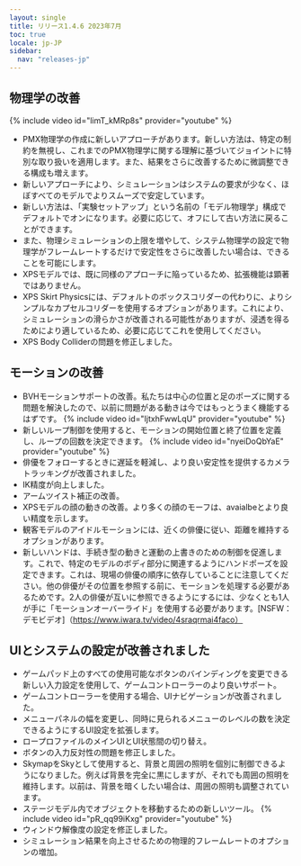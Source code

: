 ```yaml
---
layout: single
title: リリース1.4.6 2023年7月
toc: true
locale: jp-JP
sidebar:
  nav: "releases-jp"
---
```

## 物理学の改善
{% include video id="limT_kMRp8s" provider="youtube" %}
* PMX物理学の作成に新しいアプローチがあります。新しい方法は、特定の制約を無視し、これまでのPMX物理学に関する理解に基づいてジョイントに特別な取り扱いを適用します。また、結果をさらに改善するために微調整できる構成も増えます。
* 新しいアプローチにより、シミュレーションはシステムの要求が少なく、ほぼすべてのモデルでよりスムーズで安定しています。
* 新しい方法は、「実験セットアップ」という名前の「モデル物理学」構成でデフォルトでオンになります。必要に応じて、オフにして古い方法に戻ることができます。
* また、物理シミュレーションの上限を増やして、システム物理学の設定で物理学がフレームレートするだけで安定性をさらに改善したい場合は、できることを可能にします。
* XPSモデルでは、既に同様のアプローチに陥っているため、拡張機能は顕著ではありません。
* XPS Skirt Physicsには、デフォルトのボックスコリダーの代わりに、よりシンプルなカプセルコリダーを使用するオプションがあります。これにより、シミュレーションの滑らかさが改善される可能性がありますが、浸透を得るためにより適しているため、必要に応じてこれを使用してください。
* XPS Body Colliderの問題を修正しました。


## モーションの改善
* BVHモーションサポートの改善。私たちは中心の位置と足のポーズに関する問題を解決したので、以前に問題がある動きは今ではもっとうまく機能するはずです。
{% include video id="IjtxhFwwLqU" provider="youtube" %}
* 新しいループ制御を使用すると、モーションの開始位置と終了位置を定義し、ループの回数を決定できます。
{% include video id="nyeiDoQbYaE" provider="youtube" %}
* 俳優をフォローするときに遅延を軽減し、より良い安定性を提供するカメラトラッキングが改善されました。
* IK精度が向上しました。
* アームツイスト補正の改善。
* XPSモデルの顔の動きの改善。より多くの顔のモーフは、avaialbeとより良い精度を示します。
* 観客モデルのアイドルモーションには、近くの俳優に従い、距離を維持するオプションがあります。
* 新しいハンドは、手続き型の動きと運動の上書きのための制御を促進します。これで、特定のモデルのボディ部分に関連するようにハンドポーズを設定できます。これは、現場の俳優の順序に依存していることに注意してください。他の俳優がその位置を参照する前に、モーションを処理する必要があるためです。2人の俳優が互いに参照できるようにするには、少なくとも1人が手に「モーションオーバーライド」を使用する必要があります。[NSFW：デモビデオ]（https://www.iwara.tv/video/4sraqrmai4faco）

## UIとシステムの設定が改善されました
* ゲームパッド上のすべての使用可能なボタンのバインディングを変更できる新しい入力設定を使用して、ゲームコントローラーのより良いサポート。
* ゲームコントローラーを使用する場合、UIナビゲーションが改善されました。
* メニューパネルの幅を変更し、同時に見られるメニューのレベルの数を決定できるようにするUI設定を拡張します。
* ロープロファイルのメインUIとUI状態間の切り替え。
* ボタンの入力反対性の問題を修正しました。
* SkymapをSkyとして使用すると、背景と周囲の照明を個別に制御できるようになりました。例えば背景を完全に黒にしますが、それでも周囲の照明を維持します。以前は、背景を暗くしたい場合は、周囲の照明も調整されています。
* ステージモデル内でオブジェクトを移動するための新しいツール。
{% include video id="pR_qq99iKxg" provider="youtube" %}
* ウィンドウ解像度の設定を修正しました。
* シミュレーション結果を向上させるための物理的フレームレートのオプションの増加。